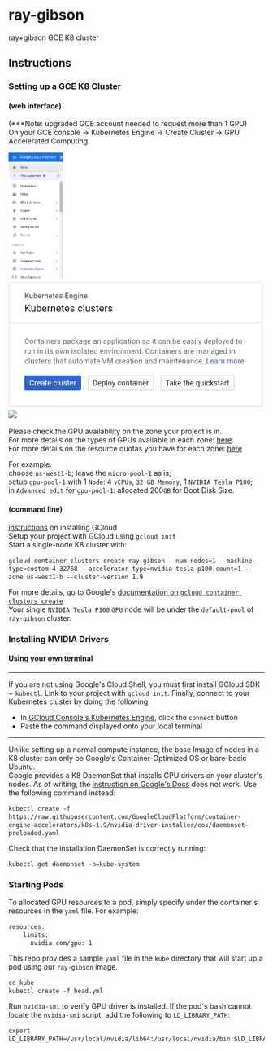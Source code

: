 # ray-gibson
ray+gibson GCE K8 cluster

## Instructions

### Setting up a GCE K8 Cluster 
#### (web interface)

(***Note: upgraded GCE account needed to request more than 1 GPU)  
On your GCE console -> Kubernetes Engine -> Create Cluster -> GPU Accelerated Computing

<!--![img](docs/gce-k8.png | height=100) -->
<img src="docs/gce-k8.png" height="250"> <img src="docs/create-cluster.png" height = "250"> <img src="docs/GPU-accelerated" height = "250">  

Please check the GPU availability on the zone your project is in.  
For more details on the types of GPUs available in each zone: [here](https://cloud.google.com/compute/docs/gpus/).  
For more details on the resource quotas you have for each zone: [here](https://console.cloud.google.com/iam-admin/quotas?_ga=2.117426756.-318237526.1538593068)

For example:  
choose `us-west1-b`; leave the `micro-pool-1` as is;  
setup `gpu-pool-1` with 1 `Node`: 4 `vCPUs`, `32 GB Memory`, 1 `NVIDIA Tesla P100`;  
in `Advanced edit` for `gpu-pool-1`: allocated 200`GB` for Boot Disk Size.

#### (command line)
[instructions](https://cloud.google.com/sdk/docs/quickstart-debian-ubuntu) on installing GCloud  
Setup your project with GCloud using `gcloud init`  
Start a single-node K8 cluster with:
```
gcloud container clusters create ray-gibson --num-nodes=1 --machine-type=custom-4-32768 --accelerator type=nvidia-tesla-p100,count=1 --zone us-west1-b --cluster-version 1.9
```
For more details, go to Google's [documentation on `gcloud container clusters create`](https://cloud.google.com/sdk/gcloud/reference/container/clusters/create)  
Your single `NVIDIA Tesla P100` `GPU` node will be under the `default-pool` of `ray-gibson` cluster.

### Installing NVIDIA Drivers
#### Using your own terminal
-----
If you are not using Google's Cloud Shell, you must first install GCloud SDK + `kubectl`.  Link to your project with `gcloud init`.  Finally, connect to your Kubernetes cluster by doing the following:  
* In [GCloud Console's Kubernetes Engine](https://console.cloud.google.com/kubernetes/), click the `connect` button  
* Paste the command displayed onto your local terminal

-----

Unlike setting up a normal compute instance, the base Image of nodes in a K8 cluster can only be Google's Container-Optimized OS or bare-basic Ubuntu.  
Google provides a K8 DaemonSet that installs GPU drivers on your cluster's nodes. As of writing, the [instruction on Google's Docs](https://cloud.google.com/kubernetes-engine/docs/how-to/gpus#installing_drivers) does not work. Use the following command instead:  
```
kubectl create -f https://raw.githubusercontent.com/GoogleCloudPlatform/container-engine-accelerators/k8s-1.9/nvidia-driver-installer/cos/daemonset-preloaded.yaml
```

Check that the installation DaemonSet is correctly running:
```
kubectl get daemonset -n=kube-system
```

### Starting Pods
To allocated GPU resources to a pod, simply specify under the container's resources in the `yaml` file. For example:  
```
resources:
    limits:
      nvidia.com/gpu: 1
```
This repo provides a sample `yaml` file in the `kube` directory that will start up a pod using our `ray-gibson` image.
```
cd kube
kubectl create -f head.yml
```

Run `nvidia-smi` to verify GPU driver is installed.
If the pod's bash cannot locate the `nvidia-smi` script, add the following to `LD_LIBRARY_PATH`:
```
export LD_LIBRARY_PATH=/usr/local/nvidia/lib64:/usr/local/nvidia/bin:$LD_LIBRARY_PATH
```
